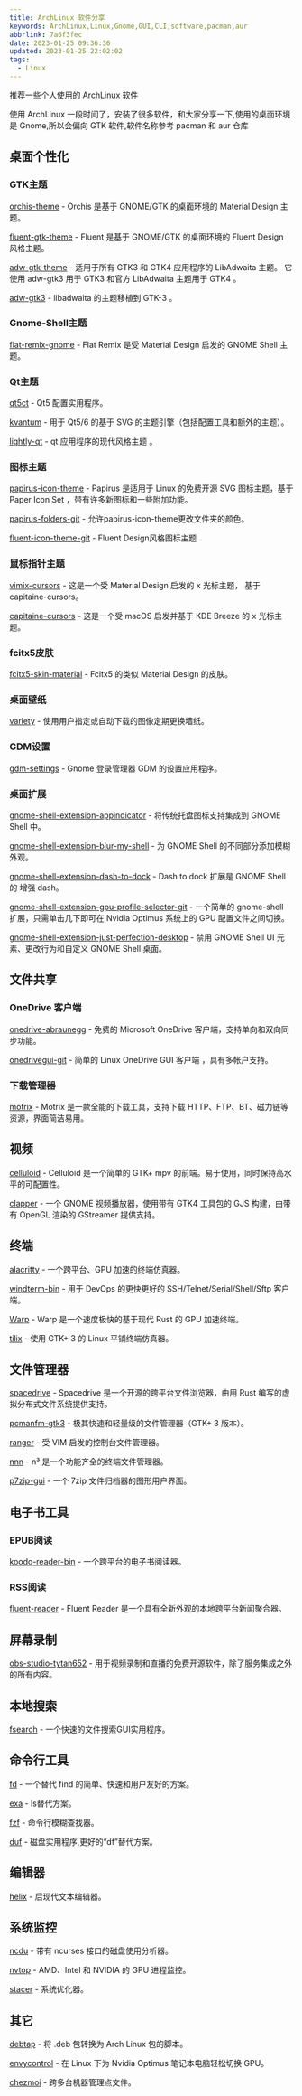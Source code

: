 ```yaml
---
title: ArchLinux 软件分享
keywords: ArchLinux,Linux,Gnome,GUI,CLI,software,pacman,aur
abbrlink: 7a6f3fec
date: 2023-01-25 09:36:36
updated: 2023-01-25 22:02:02
tags:
  - Linux
---
```

推荐一些个人使用的 ArchLinux 软件
<!-- more -->
使用 ArchLinux 一段时间了，安装了很多软件，和大家分享一下,使用的桌面环境是 Gnome,所以会偏向 GTK 软件,软件名称参考 pacman 和 aur 仓库
## 桌面个性化

### GTK主题

[orchis-theme](https://github.com/vinceliuice/Orchis-theme) - Orchis 是基于 GNOME/GTK 的桌面环境的 Material Design 主题。

[fluent-gtk-theme](https://github.com/vinceliuice/Fluent-gtk-theme) - Fluent 是基于 GNOME/GTK 的桌面环境的 Fluent Design 风格主题。 

[adw-gtk-theme](https://aur.archlinux.org/packages/adw-gtk-theme) - 适用于所有 GTK3 和 GTK4 应用程序的 LibAdwaita 主题。 它使用 adw-gtk3 用于 GTK3 和官方 LibAdwaita 主题用于 GTK4 。

[adw-gtk3](https://github.com/lassekongo83/adw-gtk3) - libadwaita 的主题移植到 GTK-3 。

### Gnome-Shell主题

[flat-remix-gnome](https://drasite.com/flat-remix-gnome) - Flat Remix 是受 Material Design 启发的 GNOME Shell 主题。

### Qt主题

[qt5ct](https://qt5ct.sourceforge.io/) - Qt5 配置实用程序。

[kvantum](https://github.com/tsujan/Kvantum) - 用于 Qt5/6 的基于 SVG 的主题引擎（包括配置工具和额外的主题）。

[lightly-qt](https://github.com/Luwx/Lightly) - qt 应用程序的现代风格主题 。

### 图标主题

[papirus-icon-theme](https://github.com/PapirusDevelopmentTeam/papirus-icon-theme) - Papirus 是适用于 Linux 的免费开源 SVG 图标主题，基于 Paper Icon Set ，带有许多新图标和一些附加功能。 

[papirus-folders-git](https://github.com/PapirusDevelopmentTeam/papirus-folders) - 允许papirus-icon-theme更改文件夹的颜色。

[fluent-icon-theme-git](https://www.pling.com/p/1477945) -  Fluent Design风格图标主题 

### 鼠标指针主题

[vimix-cursors](https://github.com/vinceliuice/Vimix-cursors) - 这是一个受 Material Design 启发的 x 光标主题， 基于 capitaine-cursors。 

[capitaine-cursors](https://github.com/keeferrourke/capitaine-cursors) - 这是一个受 macOS 启发并基于 KDE Breeze 的 x 光标主题。

### fcitx5皮肤

[fcitx5-skin-material](https://github.com/hrko99/fcitx-skin-material) - Fcitx5 的类似 Material Design 的皮肤。

### 桌面壁纸

[variety](https://peterlevi.com/variety/) - 使用用户指定或自动下载的图像定期更换墙纸。

### GDM设置

[gdm-settings](https://github.com/realmazharhussain/gdm-settings) - Gnome 登录管理器 GDM 的设置应用程序。

### 桌面扩展

[gnome-shell-extension-appindicator](https://github.com/ubuntu/gnome-shell-extension-appindicator) - 将传统托盘图标支持集成到 GNOME Shell 中。

[gnome-shell-extension-blur-my-shell](https://github.com/aunetx/blur-my-shell) - 为 GNOME Shell 的不同部分添加模糊外观。

[gnome-shell-extension-dash-to-dock](https://micheleg.github.io/dash-to-dock/) - Dash to dock 扩展是 GNOME Shell 的 增强 dash。

[gnome-shell-extension-gpu-profile-selector-git](https://github.com/LorenzoMorelli/GPU_profile_selector) - 一个简单的 gnome-shell 扩展，只需单击几下即可在 Nvidia Optimus 系统上的 GPU 配置文件之间切换。

[gnome-shell-extension-just-perfection-desktop](https://gitlab.gnome.org/jrahmatzadeh/just-perfection) - 禁用 GNOME Shell UI 元素、更改行为和自定义 GNOME Shell 桌面。

## 文件共享

### OneDrive 客户端

[onedrive-abraunegg](https://github.com/abraunegg/onedrive) - 免费的 Microsoft OneDrive 客户端，支持单向和双向同步功能。 

[onedrivegui-git](https://github.com/bpozdena/OneDriveGUI) - 简单的 Linux OneDrive GUI 客户端 ，具有多帐户支持。 

### 下载管理器

[motrix](https://github.com/agalwood/Motrix) - Motrix 是一款全能的下载工具，支持下载 HTTP、FTP、BT、磁力链等资源，界面简洁易用。

## 视频

[celluloid](https://celluloid-player.github.io/) - Celluloid 是一个简单的 GTK+ mpv 的前端。易于使用，同时保持高水平的可配置性。 

[clapper](https://github.com/Rafostar/clapper) - 一个 GNOME 视频播放器，使用带有 GTK4 工具包的 GJS 构建，由带有 OpenGL 渲染的 GStreamer 提供支持。 

## 终端

[alacritty](https://github.com/alacritty/alacritty) - 一个跨平台、GPU 加速的终端仿真器。

[windterm-bin](https://github.com/kingToolbox/WindTerm/) - 用于 DevOps 的更快更好的 SSH/Telnet/Serial/Shell/Sftp 客户端。

[Warp](https://github.com/warpdotdev/Warp) - Warp 是一个速度极快的基于现代 Rust 的 GPU 加速终端。

[tilix](https://github.com/gnunn1/tilix) - 使用 GTK+ 3 的 Linux 平铺终端仿真器。


## 文件管理器

[spacedrive](https://github.com/spacedriveapp/spacedrive) - Spacedrive 是一个开源的跨平台文件浏览器，由用 Rust 编写的虚拟分布式文件系统提供支持。

[pcmanfm-gtk3](https://lxde.org/) - 极其快速和轻量级的文件管理器（GTK+ 3 版本）。

[ranger](https://github.com/ranger/ranger) - 受 VIM 启发的控制台文件管理器。

[nnn](https://github.com/jarun/nnn) - n³ 是一个功能齐全的终端文件管理器。

[p7zip-gui](https://p7zip.sourceforge.net/) - 一个 7zip 文件归档器的图形用户界面。

## 电子书工具

### EPUB阅读

[koodo-reader-bin](https://koodo.960960.xyz/) - 一个跨平台的电子书阅读器。

### RSS阅读

[fluent-reader](https://hyliu.me/fluent-reader/) - Fluent Reader 是一个具有全新外观的本地跨平台新闻聚合器。

## 屏幕录制

[obs-studio-tytan652](https://github.com/obsproject/obs-studio) - 用于视频录制和直播的免费开源软件，除了服务集成之外的所有内容。 

## 本地搜索

[fsearch](https://cboxdoerfer.github.io/fsearch) - 一个快速的文件搜索GUI实用程序。

## 命令行工具

[fd](https://github.com/sharkdp/fd) - 一个替代 find 的简单、快速和用户友好的方案。

[exa](https://the.exa.website/) - ls替代方案。

[fzf](https://github.com/junegunn/fzf) - 命令行模糊查找器。

[duf](https://github.com/muesli/duf) - 磁盘实用程序,更好的“df”替代方案。

## 编辑器

[helix](https://helix-editor.com) - 后现代文本编辑器。

## 系统监控

[ncdu](https://dev.yorhel.nl/ncdu) - 带有 ncurses 接口的磁盘使用分析器。

[nvtop](https://github.com/Syllo/nvtop) - AMD、Intel 和 NVIDIA 的 GPU 进程监控。

[stacer](https://github.com/oguzhaninan/Stacer) - 系统优化器。

## 其它

[debtap](https://github.com/helixarch/debtap) - 将 .deb 包转换为 Arch Linux 包的脚本。

[envycontrol](https://github.com/bayasdev/envycontrol) - 在 Linux 下为 Nvidia Optimus 笔记本电脑轻松切换 GPU。

[chezmoi](https://www.chezmoi.io/) - 跨多台机器管理点文件。